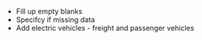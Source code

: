 - Fill up empty blanks
- Specifcy if missing data
- Add electric vehicles - freight and passenger vehicles